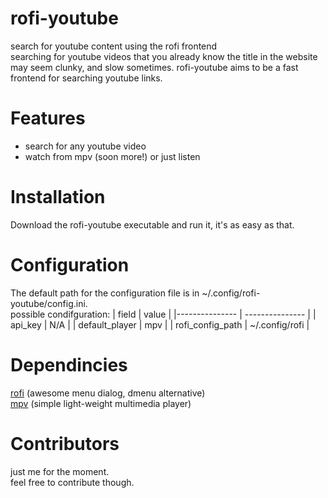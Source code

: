 # rofi-youtube

<p>search for youtube content using the rofi frontend<br>
searching for youtube videos that you already know the title in the website may seem clunky, and slow sometimes. rofi-youtube aims to be a fast frontend for searching youtube links.</p>

# Features

- search for any youtube video
- watch from mpv (soon more!) or just listen

# Installation

Download the rofi-youtube executable and run it, it's as easy as that.

# Configuration

The default path for the configuration file is in ~/.config/rofi-youtube/config.ini.<br>
possible condifguration:
| field | value |
|--------------- | --------------- |
| api_key | N/A |
| default_player | mpv |
| rofi_config_path | ~/.config/rofi |

# Dependincies

[rofi](https://github.com/davatorium/rofi) (awesome menu dialog, dmenu alternative)<br>
[mpv](https://github.com/mpv-player/mpv) (simple light-weight multimedia player)

# Contributors

<p>just me for the moment.<br>
feel free to contribute though.</p>

